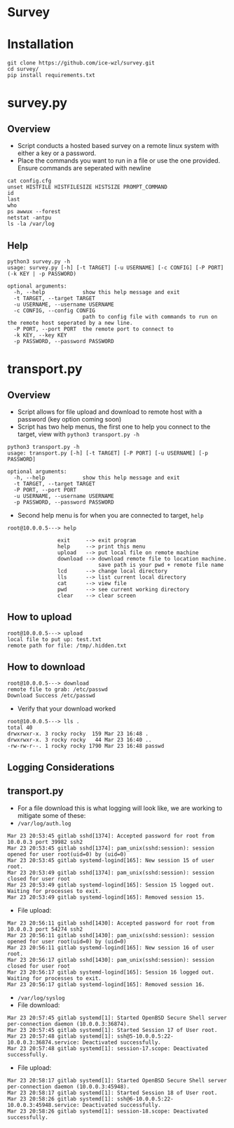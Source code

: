 # Survey
# Installation 
````
git clone https://github.com/ice-wzl/survey.git
cd survey/
pip install requirements.txt
````
# survey.py
## Overview
- Script conducts a hosted based survey on a remote linux system with either a key or a password.  
- Place the commands you want to run in a file or use the one provided.  Ensure commands are seperated with newline
````
cat config.cfg 
unset HISTFILE HISTFILESIZE HISTSIZE PROMPT_COMMAND
id
last
who
ps awwux --forest 
netstat -antpu 
ls -la /var/log
````
## Help
````
python3 survey.py -h
usage: survey.py [-h] [-t TARGET] [-u USERNAME] [-c CONFIG] [-P PORT] (-k KEY | -p PASSWORD)

optional arguments:
  -h, --help            show this help message and exit
  -t TARGET, --target TARGET
  -u USERNAME, --username USERNAME
  -c CONFIG, --config CONFIG
                        path to config file with commands to run on the remote host seperated by a new line.
  -P PORT, --port PORT  the remote port to connect to
  -k KEY, --key KEY
  -p PASSWORD, --password PASSWORD
````
# transport.py
## Overview
- Script allows for file upload and download to remote host with a password (key option coming soon)
- Script has two help menus, the first one to help you connect to the target, view with `python3 transport.py -h`
````
python3 transport.py -h
usage: transport.py [-h] [-t TARGET] [-P PORT] [-u USERNAME] [-p PASSWORD]

optional arguments:
  -h, --help            show this help message and exit
  -t TARGET, --target TARGET
  -P PORT, --port PORT
  -u USERNAME, --username USERNAME
  -p PASSWORD, --password PASSWORD
````
- Second help menu is for when you are connected to target, `help`
````
root@10.0.0.5---> help

                exit     --> exit program
                help     --> print this menu
                upload   --> put local file on remote machine
                download --> download remote file to location machine. 
                             save path is your pwd + remote file name 
                lcd      --> change local directory
                lls      --> list current local directory
                cat      --> view file
                pwd      --> see current working directory 
                clear    --> clear screen
````
## How to upload 
````
root@10.0.0.5---> upload
local file to put up: test.txt
remote path for file: /tmp/.hidden.txt
````
## How to download 
````
root@10.0.0.5---> download
remote file to grab: /etc/passwd
Download Success /etc/passwd
````
- Verify that your download worked 
````
root@10.0.0.5---> lls .
total 40
drwxrwxr-x. 3 rocky rocky  159 Mar 23 16:48 .
drwxrwxr-x. 3 rocky rocky   44 Mar 23 16:40 ..
-rw-rw-r--. 1 rocky rocky 1790 Mar 23 16:48 passwd
````
## Logging Considerations 
## transport.py 
- For a file download this is what logging will look like, we are working to mitigate some of these:
- `/var/log/auth.log`
````
Mar 23 20:53:45 gitlab sshd[1374]: Accepted password for root from 10.0.0.3 port 39982 ssh2
Mar 23 20:53:45 gitlab sshd[1374]: pam_unix(sshd:session): session opened for user root(uid=0) by (uid=0)
Mar 23 20:53:45 gitlab systemd-logind[165]: New session 15 of user root.
Mar 23 20:53:49 gitlab sshd[1374]: pam_unix(sshd:session): session closed for user root
Mar 23 20:53:49 gitlab systemd-logind[165]: Session 15 logged out. Waiting for processes to exit.
Mar 23 20:53:49 gitlab systemd-logind[165]: Removed session 15.
````
- File upload:
````
Mar 23 20:56:11 gitlab sshd[1430]: Accepted password for root from 10.0.0.3 port 54274 ssh2
Mar 23 20:56:11 gitlab sshd[1430]: pam_unix(sshd:session): session opened for user root(uid=0) by (uid=0)
Mar 23 20:56:11 gitlab systemd-logind[165]: New session 16 of user root.
Mar 23 20:56:17 gitlab sshd[1430]: pam_unix(sshd:session): session closed for user root
Mar 23 20:56:17 gitlab systemd-logind[165]: Session 16 logged out. Waiting for processes to exit.
Mar 23 20:56:17 gitlab systemd-logind[165]: Removed session 16.
````
- `/var/log/syslog`
- File download:
````
Mar 23 20:57:45 gitlab systemd[1]: Started OpenBSD Secure Shell server per-connection daemon (10.0.0.3:36874).
Mar 23 20:57:45 gitlab systemd[1]: Started Session 17 of User root.
Mar 23 20:57:48 gitlab systemd[1]: ssh@5-10.0.0.5:22-10.0.0.3:36874.service: Deactivated successfully.
Mar 23 20:57:48 gitlab systemd[1]: session-17.scope: Deactivated successfully.
````
- File upload:
````
Mar 23 20:58:17 gitlab systemd[1]: Started OpenBSD Secure Shell server per-connection daemon (10.0.0.3:45948).
Mar 23 20:58:17 gitlab systemd[1]: Started Session 18 of User root.
Mar 23 20:58:26 gitlab systemd[1]: ssh@6-10.0.0.5:22-10.0.0.3:45948.service: Deactivated successfully.
Mar 23 20:58:26 gitlab systemd[1]: session-18.scope: Deactivated successfully.
````
